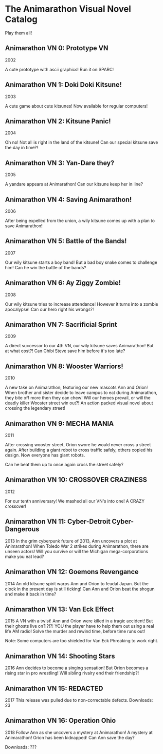 # The Animarathon Visual Novel Catalog
Play them all!

## Animarathon VN 0: Prototype VN
2002

A cute prototype with ascii graphics!
Run it on SPARC!

## Animarathon VN 1: Doki Doki Kitsune!
2003

A cute game about cute kitsunes!
Now available for regular computers!

## Animarathon VN 2: Kitsune Panic!
2004

Oh no! Not all is right in the land of the kitsune!
Can our special kitsune save the day in time?!

## Animarathon VN 3: Yan-Dare they?
2005

A yandare appears at Animarathon! Can our kitsune keep her in line?

## Animarathon VN 4: Saving Animarathon!
2006

After being expelled from the union,
a wily kitsune comes up with a plan to save Animarathon!

## Animarathon VN 5: Battle of the Bands!
2007

Our wily kitsune starts a boy band! But a bad boy snake comes to challenge him!
Can he win the battle of the bands?

## Animarathon VN 6: Ay Ziggy Zombie!
2008

Our wily kitsune tries to increase attendance!
However it turns into a zombie apocalypse!
Can our hero right his wrongs?!

## Animarathon VN 7: Sacrificial Sprint
2009

A direct successor to our 4th VN, our wily kitsune saves Animarathon!
But at what cost?!
Can Chibi Steve save him before it's too late?

## Animarathon VN 8: Wooster Warriors!
2010

A new take on Animarathon, featuring our new mascots Ann and Orion!
When brother and sister decide to leave campus to eat during Animarathon, 
they bite off more then they can chew!
Will our heroes prevail, or will the deadly killer Wooster street win out?!
An action packed visual novel about crossing the legendary street!

## Animarathon VN 9: MECHA MANIA
2011

After crossing wooster street, Orion swore he would never cross a street again.
After building a giant robot to cross traffic safely, others copied his design.
Now everyone has giant robots.

Can he beat them up to once again cross the street safely?

## Animarathon VN 10: CROSSOVER CRAZINESS
2012

For our tenth anniversary! We mashed all our VN's into one!
A CRAZY crossover!

## Animarathon VN 11: Cyber-Detroit Cyber-Dangerous
2013
In the grim cyberpunk future of 2013, Ann uncovers a plot at Animarathon!
When Toledo War 2 strikes during Animarathon, there are unseen actors!
Will you survive or will the Michigan mega-corporations make you eat lead?

## Animarathon VN 12: Goemons Revengance
2014
An old kitsune spirit warps Ann and Orion to feudal Japan.
But the clock in the present day is still ticking!
Can Ann and Orion beat the shogun and make it back in time?

## Animarathon VN 13: Van Eck Effect
2015
A VN with a twist!
Ann and Orion were killed in a tragic accident!
But their ghosts live on?!?!?!
YOU the player have to help them out using a real life AM radio!
Solve the murder and rewind time, before time runs out!

Note: Some computers are too shielded for Van Eck Phreaking to work right.

## Animarathon VN 14: Shooting Stars
2016
Ann decides to become a singing sensation!
But Orion becomes a rising star in pro wrestling!
Will sibling rivalry end their friendship?!

## Animarathon VN 15: REDACTED
2017
This release was pulled due to non-correctable defects.
Downloads: 23

## Animarathon VN 16: Operation Ohio
2018
Follow Ann as she uncovers a mystery at Animarathon!
A mystery at Animarathon! Orion has been kidnapped! Can Ann save the day?

Downloads: ???
